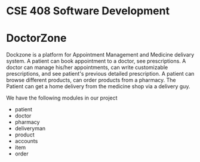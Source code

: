 # CSE 408 Software Development
# DoctorZone
Dockzone is a platform for Appointment Management and Medicine delivary system. A patient can book appointment to a doctor, see prescriptions.
A doctor can manage his/her appointments, can write customizable prescriptions, and see patient's previous detailed prescription.
A patient can browse different products, can order products from a pharmacy. The Patient can get a home delivery from the medicine shop via a delivery guy.

We have the following modules in our project
- patient
- doctor
- pharmacy
- deliveryman
- product
- accounts
- item
- order
